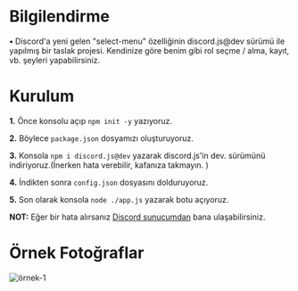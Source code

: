# Bilgilendirme
**•** Discord'a yeni gelen "select-menu" özelliğinin discord.js@dev sürümü ile yapılmış bir taslak projesi. Kendinize göre benim gibi rol seçme / alma, kayıt, vb. şeyleri yapabilirsiniz.

# Kurulum
**1.** Önce konsolu açıp `npm init -y` yazıyoruz. 

**2.** Böylece `package.json` dosyamızı oluşturuyoruz. 

**3.** Konsola `npm i discord.js@dev` yazarak discord.js'in dev. sürümünü indiriyoruz.(İnerken hata verebilir, kafanıza takmayın. )

**4.** İndikten sonra `config.json` dosyasını dolduruyoruz. 

**5.** Son olarak konsola `node ./app.js` yazarak botu açıyoruz.



**NOT:** Eğer bir hata alırsanız [Discord sunucumdan](https://discord.gg/D5uHt85vgF)  bana ulaşabilirsiniz.


# Örnek Fotoğraflar
![örnek-1](https://image.prntscr.com/image/wJdDagBPRouNK88bfahIRw.png) 
